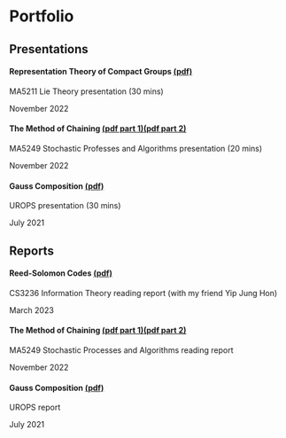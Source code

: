 # Portfolio

## Presentations

#### Representation Theory of Compact Groups [(pdf)](/LieTheory.pdf)

MA5211 Lie Theory presentation (30 mins)

November 2022

#### The Method of Chaining [(pdf part 1)](/MA5249PresentationPart1.pdf)[(pdf part 2)](/MA5249PresentationPart2.pdf) 

MA5249 Stochastic Professes and Algorithms presentation (20 mins)

November 2022

#### Gauss Composition [(pdf)](/UROPS1Presentation.pdf) 

UROPS presentation (30 mins)

July 2021

## Reports
#### Reed-Solomon Codes [(pdf)](/Reed-Solomon.pdf)

CS3236 Information Theory reading report (with my friend Yip Jung Hon)

March 2023

#### The Method of Chaining [(pdf part 1)](/MA5249Part1.pdf)[(pdf part 2)](/MA5249Part2.pdf) 

MA5249 Stochastic Processes and Algorithms reading report

November 2022

#### Gauss Composition [(pdf)](/UROPS1.pdf) 

UROPS report

July 2021
